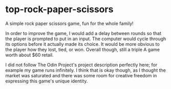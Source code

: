 # top-rock-paper-scissors
A simple rock paper scissors game, fun for the whole family!


In order to improve the game, I would add a delay between rounds so that the player is prompted to put in an input. The computer would cycle through its options before it actually made its choice. It would be more obvious to the player how they lost, tied, or won. Overall though, still a triple A game worth about $60 retail.

I did not follow The Odin Project's project description perfectly here; for example my game runs infinitely. I think that is okay though, as I thought the market was saturated and there was some room for creative freedom in expressing this game's unique identity.